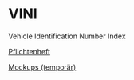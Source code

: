 # VINI
Vehicle Identification Number Index

[Pflichtenheft]('VINI%20Pflichtenheft.pdf')

[Mockups (temporär)](mockups.pdf)

